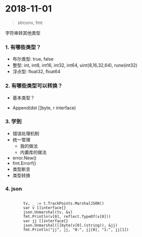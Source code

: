 # 2018-11-01

> strconv, fmt


字符串转其他类型


### 1. 有哪些类型？

- 布尔类型: true, false
- 整型: int, int8, int16, int32, int64, uint(8,16,32,64), rune(int32)
- 浮点型: float32, float64




### 2. 有哪些类型可以转换？

- 基本类型？


- Append(dst []byte, r interface)





### 3. 学到

- 错误处理机制
- 统一管理
	- 我的做法
	- 内置库的做法
- error.New()
- fmt.Errorf()
- 类型断言
- 类型转换



### 4. json


```

		tv, _ := t.TrackPoints.MarshalJSON()
		var v []interface{}
		json.Unmarshal(tv, &v)
		fmt.Println(v[0], reflect.TypeOf(v[0]))
		var jj []interface{}
		json.Unmarshal([]byte(v[0].(string)), &jj)
		fmt.Println("jj", jj, "0:", jj[0], "1:", jj[1])
```
